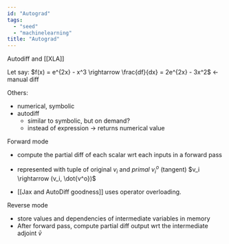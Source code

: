 ```yaml
---
id: "Autograd"
tags:
  - "seed"
  - "machinelearning"
title: "Autograd"
---
```


Autodiff and [[XLA]]

Let say:
	$f(x) = e^{2x} - x^3 \rightarrow \frac{df}{dx} = 2e^{2x} - 3x^2$ <- manual diff

Others:
- numerical, symbolic
- autodiff
	- similar to symbolic, but on demand?
	- instead of expression -> returns numerical value

Forward mode
- compute the partial diff of each scalar wrt each inputs in a forward pass 
- represented with tuple of original $v_i$ and *primal* $v_i^o$ (tangent)
	$v_i \rightarrow (v_i, \dot{v^o})$

- [[Jax and AutoDiff goodness]] uses operator overloading.

Reverse mode
- store values and dependencies of intermediate variables in memory
- After forward pass, compute partial diff output wrt the intermediate adjoint $\bar{v}$